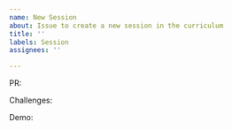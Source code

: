 ```yaml
---
name: New Session
about: Issue to create a new session in the curriculum
title: ''
labels: Session
assignees: ''

---
```


PR:

Challenges:

Demo:
